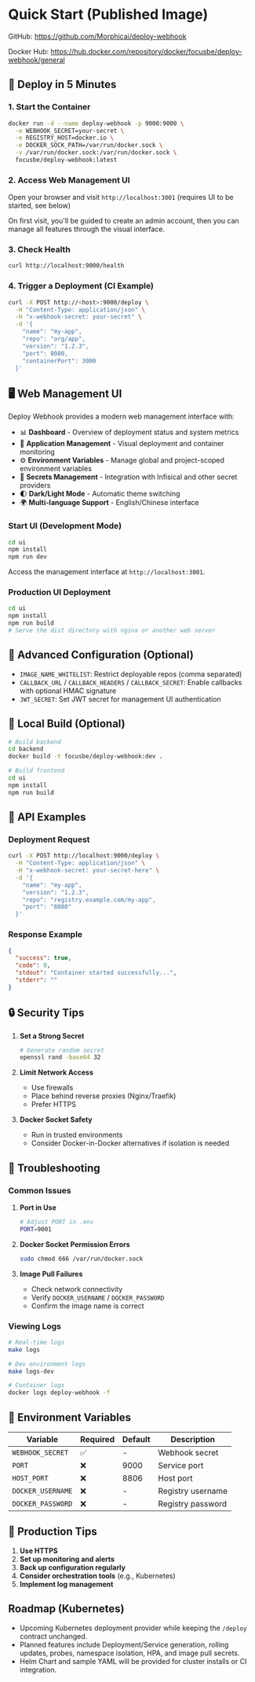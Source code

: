 # Quick Start (Published Image)

GitHub: https://github.com/Morphicai/deploy-webhook

Docker Hub: https://hub.docker.com/repository/docker/focusbe/deploy-webhook/general

## 🚀 Deploy in 5 Minutes

### 1. Start the Container
```bash
docker run -d --name deploy-webhook -p 9000:9000 \
  -e WEBHOOK_SECRET=your-secret \
  -e REGISTRY_HOST=docker.io \
  -e DOCKER_SOCK_PATH=/var/run/docker.sock \
  -v /var/run/docker.sock:/var/run/docker.sock \
  focusbe/deploy-webhook:latest
```

### 2. Access Web Management UI
Open your browser and visit `http://localhost:3001` (requires UI to be started, see below)

On first visit, you'll be guided to create an admin account, then you can manage all features through the visual interface.

### 3. Check Health
```bash
curl http://localhost:9000/health
```

### 4. Trigger a Deployment (CI Example)
```bash
curl -X POST http://<host>:9000/deploy \
  -H "Content-Type: application/json" \
  -H "x-webhook-secret: your-secret" \
  -d '{
    "name": "my-app",
    "repo": "org/app",
    "version": "1.2.3",
    "port": 8080,
    "containerPort": 3000
  }'
```

## 🖥️ Web Management UI

Deploy Webhook provides a modern web management interface with:

- 📊 **Dashboard** - Overview of deployment status and system metrics
- 🚀 **Application Management** - Visual deployment and container monitoring
- ⚙️ **Environment Variables** - Manage global and project-scoped environment variables
- 🔑 **Secrets Management** - Integration with Infisical and other secret providers
- 🌓 **Dark/Light Mode** - Automatic theme switching
- 🌍 **Multi-language Support** - English/Chinese interface

### Start UI (Development Mode)

```bash
cd ui
npm install
npm run dev
```

Access the management interface at `http://localhost:3001`.

### Production UI Deployment

```bash
cd ui
npm install
npm run build
# Serve the dist directory with nginx or another web server
```

## 🔧 Advanced Configuration (Optional)

- `IMAGE_NAME_WHITELIST`: Restrict deployable repos (comma separated)
- `CALLBACK_URL` / `CALLBACK_HEADERS` / `CALLBACK_SECRET`: Enable callbacks with optional HMAC signature
- `JWT_SECRET`: Set JWT secret for management UI authentication

## 🐳 Local Build (Optional)

```bash
# Build backend
cd backend
docker build -t focusbe/deploy-webhook:dev .

# Build frontend
cd ui
npm install
npm run build
```

## 📡 API Examples

### Deployment Request
```bash
curl -X POST http://localhost:9000/deploy \
  -H "Content-Type: application/json" \
  -H "x-webhook-secret: your-secret-here" \
  -d '{
    "name": "my-app",
    "version": "1.2.3",
    "repo": "registry.example.com/my-app",
    "port": "8080"
  }'
```

### Response Example
```json
{
  "success": true,
  "code": 0,
  "stdout": "Container started successfully...",
  "stderr": ""
}
```

## 🔒 Security Tips

1. **Set a Strong Secret**
   ```bash
   # Generate random secret
   openssl rand -base64 32
   ```

2. **Limit Network Access**
   - Use firewalls
   - Place behind reverse proxies (Nginx/Traefik)
   - Prefer HTTPS

3. **Docker Socket Safety**
   - Run in trusted environments
   - Consider Docker-in-Docker alternatives if isolation is needed

## 🐛 Troubleshooting

### Common Issues

1. **Port in Use**
   ```bash
   # Adjust PORT in .env
   PORT=9001
   ```

2. **Docker Socket Permission Errors**
   ```bash
   sudo chmod 666 /var/run/docker.sock
   ```

3. **Image Pull Failures**
   - Check network connectivity
   - Verify `DOCKER_USERNAME` / `DOCKER_PASSWORD`
   - Confirm the image name is correct

### Viewing Logs
```bash
# Real-time logs
make logs

# Dev environment logs
make logs-dev

# Container logs
docker logs deploy-webhook -f
```

## 📝 Environment Variables

| Variable | Required | Default | Description |
|----------|----------|---------|-------------|
| `WEBHOOK_SECRET` | ✅ | - | Webhook secret |
| `PORT` | ❌ | 9000 | Service port |
| `HOST_PORT` | ❌ | 8806 | Host port |
| `DOCKER_USERNAME` | ❌ | - | Registry username |
| `DOCKER_PASSWORD` | ❌ | - | Registry password |

## 🚀 Production Tips

1. **Use HTTPS**
2. **Set up monitoring and alerts**
3. **Back up configuration regularly**
4. **Consider orchestration tools** (e.g., Kubernetes)
5. **Implement log management**

## Roadmap (Kubernetes)

- Upcoming Kubernetes deployment provider while keeping the `/deploy` contract unchanged.
- Planned features include Deployment/Service generation, rolling updates, probes, namespace isolation, HPA, and image pull secrets.
- Helm Chart and sample YAML will be provided for cluster installs or CI integration.
